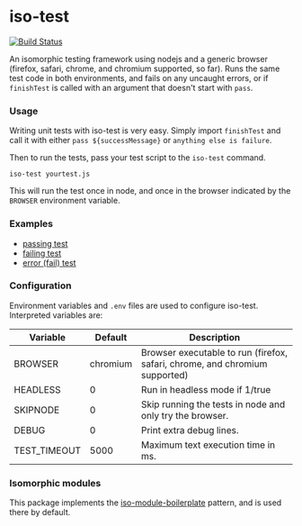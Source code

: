 # iso-test

[![Build Status](https://travis-ci.org/isysd-mirror/iso-test.svg?branch=isysd)](https://travis-ci.org/isysd-mirror/iso-test)

An isomorphic testing framework using nodejs and a generic browser (firefox, safari, chrome, and chromium supported, so far). Runs the same test code in both environments, and fails on any uncaught errors, or if `finishTest` is called with an argument that doesn't start with `pass`.

### Usage

Writing unit tests with iso-test is very easy. Simply import `finishTest` and call it with either `pass ${successMessage}` or `anything else is failure`.

Then to run the tests, pass your test script to the `iso-test` command.

```
iso-test yourtest.js
```

This will run the test once in node, and once in the browser indicated by the `BROWSER` environment variable.

### Examples

 + [passing test](https://github.com/isysd-mirror/iso-test/blob/isysd/pass.js)
 + [failing test](https://github.com/isysd-mirror/iso-test/blob/isysd/fail.js)
 + [error (fail) test](https://github.com/isysd-mirror/iso-test/blob/isysd/error.js)

### Configuration

Environment variables and `.env` files are used to configure iso-test. Interpreted variables are:

| Variable | Default | Description |
|----------|---------|-------------|
| BROWSER  | chromium | Browser executable to run (firefox, safari, chrome, and chromium supported) |
| HEADLESS | 0       | Run in headless mode if 1/true |
| SKIPNODE | 0       | Skip running the tests in node and only try the browser. |
| DEBUG    | 0       | Print extra debug lines. |
| TEST_TIMEOUT | 5000 | Maximum text execution time in ms. |

### Isomorphic modules

This package implements the [iso-module-boilerplate](https://github.com/isysd-mirror/iso-module-boilerplate) pattern, and is used there by default.

